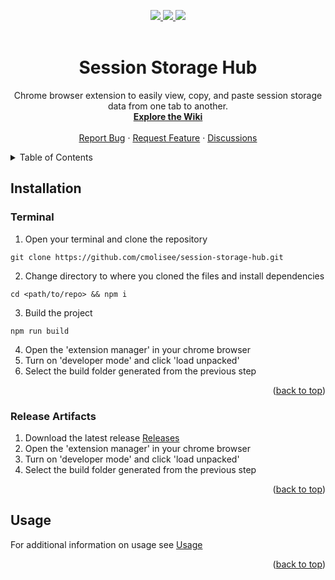 <a name="readme-top"></a>

<!-- shields -->
<div align="center">
  <a href="https://github.com/cmolisee/session-storage-hub/releases/latest" alt="version">
    <img src="https://img.shields.io/github/package-json/v/cmolisee/session-storage-hub/main?style=for-the-badge" />
  </a>
  <a href="https://github.com/cmolisee/session-storage-hub/issues" alt="issues">
    <img src="https://img.shields.io/github/issues-raw/cmolisee/session-storage-hub?style=for-the-badge" />
  </a>
  <a href="https://github.com/cmolisee/session-storage-hub" alt="code-size">
    <img src="https://img.shields.io/github/languages/code-size/cmolisee/session-storage-hub?style=for-the-badge" />
  </a>
</div>




<br />
<div align="center">
  <h1 align="center">Session Storage Hub</h1>
  <p align="center">
    Chrome browser extension to easily view, copy, and paste session storage data from one tab to another.
    <br />
    <a href=""><strong>Explore the Wiki</strong></a>
    <br />
    <br />
    <a href="">Report Bug</a>
    ·
    <a href="">Request Feature</a>
    ·
    <a href="">Discussions</a>
  </p>
</div>




<details>
  <summary>Table of Contents</summary>
  <ol>
    <li><a href="#installation">Installation</a></li>
    <li><a href="#usage">Usage</a></li>
    <li><a href="#acknowledgments">Acknowledgments</a></li>
  </ol>
</details>




## Installation

### Terminal

1. Open your terminal and clone the repository
  ```
  git clone https://github.com/cmolisee/session-storage-hub.git
  ```
2. Change directory to where you cloned the files and install dependencies
  ```
  cd <path/to/repo> && npm i
  ```
3. Build the project
  ```
  npm run build
  ```
4. Open the 'extension manager' in your chrome browser
5. Turn on 'developer mode' and click 'load unpacked'
6. Select the build folder generated from the previous step

<p align="right">(<a href="#readme-top">back to top</a>)</p>

### Release Artifacts

1. Download the latest release [Releases](https://github.com/cmolisee/session-storage-hub/releases)
2. Open the 'extension manager' in your chrome browser
3. Turn on 'developer mode' and click 'load unpacked'
4. Select the build folder generated from the previous step

<p align="right">(<a href="#readme-top">back to top</a>)</p>




## Usage

For additional information on usage see [Usage](https://github.com/cmolisee/session-storage-hub/wiki)

<p align="right">(<a href="#readme-top">back to top</a>)</p>

<!-- shields -->
[version-shield]: https://img.shields.io/github/package-json/v/cmolisee/session-storage-hub/main?style=for-the-badge
[issues-shield]: https://img.shields.io/github/issues-raw/cmolisee/session-storage-hub?style=for-the-badge
[license-shield]: https://img.shields.io/github/license/cmolisee/okAPI?style=for-the-badge
[code-size-shield]: https://img.shields.io/github/languages/code-size/cmolisee/session-storage-hub?style=for-the-badge

<!-- links -->
[url]: https://github.com/cmolisee/session-storage-hub
[release-url]: https://github.com/cmolisee/session-storage-hub/releases
[latest-url]: https://github.com/cmolisee/session-storage-hub/releases/latest
<!-- todo: add license -->
[issues-url]: https://github.com/cmolisee/session-storage-hub/issues